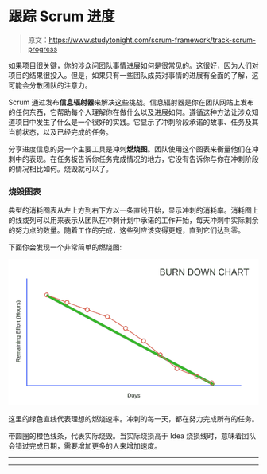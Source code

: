 # 跟踪 Scrum 进度

> 原文：<https://www.studytonight.com/scrum-framework/track-scrum-progress>

如果项目很关键，你的涉众问团队事情进展如何是很常见的。这很好，因为人们对项目的结果很投入。但是，如果只有一些团队成员对事情的进展有全面的了解，这可能会分散团队的注意力。

Scrum 通过发布**信息辐射器**来解决这些挑战。信息辐射器是你在团队网站上发布的任何东西，它帮助每个人理解你在做什么以及进展如何。遵循这种方法让涉众知道项目中发生了什么是一个很好的实践。它显示了冲刺阶段承诺的故事、任务及其当前状态，以及已经完成的任务。

分享进度信息的另一个主要工具是冲刺**燃烧图**。团队使用这个图表来衡量他们在冲刺中的表现。在任务板告诉你任务完成情况的地方，它没有告诉你与你在冲刺阶段的情况相比如何。烧毁就可以了。

### 烧毁图表

典型的消耗图表从左上方到右下方以一条直线开始，显示冲刺的消耗率。消耗图上的线或列可以用来表示从团队在冲刺计划中承诺的工作开始，每天冲刺中实际剩余的努力点的数量。随着工作的完成，这些列应该变得更短，直到它们达到零。

下面你会发现一个非常简单的燃烧图:

![Burn Down Chart](img/a06f4590c6a9682fdcbf12a14d9f8a9c.png)

这里的绿色直线代表理想的燃烧速率。冲刺的每一天，都在努力完成所有的任务。

带圆圈的橙色线条，代表实际烧毁。当实际烧损高于 Idea 烧损线时，意味着团队会错过完成日期，需要增加更多的人来增加速度。

* * *

* * *